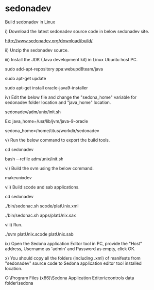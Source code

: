 # sedonadev
Build sedonadev in Linux

i) Download the latest sedonadev source code in below sedonadev site.

http://www.sedonadev.org/download/build/


ii) Unzip the sedonadev source.


iii) Install the JDK (Java development kit) in Linux Ubuntu host PC.

sudo add-apt-repository ppa:webupd8team/java

sudo apt-get update

sudo apt-get install oracle-java9-installer


iv) Edit the below file and change the "sedona_home" variable for sedonadev folder location and "java_home" location.

sedonadev/adm/unix/init.sh

Ex:
java_home=/usr/lib/jvm/java-9-oracle

sedona_home=/home/titus/workdir/sedonadev


v) Run the below command to export the build tools.

cd sedonadev

bash --rcfile adm/unix/init.sh 


vi) Build the svm using the below command.

makeunixdev


vii) Build scode and sab applications.

cd sedonadev

./bin/sedonac.sh scode/platUnix.xml

./bin/sedonac.sh apps/platUnix.sax


viii) Run.

./svm platUnix.scode platUnix.sab 

ix) Open the Sedona application Editor tool in PC, provide the "Host" address, Username as 'admin' and Password as empty, click OK.

x) You should copy all the folders (including .xml) of manifests from "sedonadev" source code to Sedona application editor tool installed location.

C:\Program Files (x86)\Sedona Application Editor\ccontrols data folder\sedona
